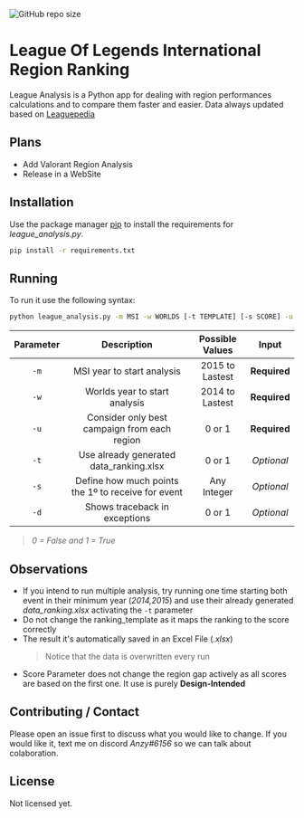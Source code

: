 ![GitHub repo size](https://img.shields.io/github/repo-size/gciziks/lol-international-ranking)
# League Of Legends International Region Ranking

League Analysis is a Python app for dealing with region performances calculations and to compare them faster and easier. Data always updated based on [Leaguepedia](https://lol.fandom.com/wiki/League_of_Legends_Esports_Wiki)
## Plans

* Add Valorant Region Analysis
* Release in a WebSite


## Installation

Use the package manager [pip](https://pip.pypa.io/en/stable/) to install the requirements for *league_analysis.py*.

```bash
pip install -r requirements.txt
```

## Running
 
 To run it use the following syntax:
```bash
python league_analysis.py -m MSI -w WORLDS [-t TEMPLATE] [-s SCORE] -u UNIQUE [-d DEBUG]
```
| Parameter        | Description           |  Possible Values  | Input|
| :-------------: |:-------------:|:-----:|:--:|
| `-m`      | MSI year to start analysis | 2015 to Lastest  |**Required**|
| `-w`      | Worlds year to start analysis      | 2014 to Lastest |**Required**|
| `-u` | Consider only best campaign from each region     | 0 or 1 |**Required**|
| `-t` | Use already generated data_ranking.xlsx      | 0 or 1 |*Optional*|
| `-s` | Define how much points the 1º to receive for event| Any Integer |*Optional*|
| `-d` | Shows traceback in exceptions     | 0 or 1 |*Optional*|
> *0 = False and 1 = True*

## Observations

* If you intend to run multiple analysis, try running one time starting both event in their minimum year (*2014,2015*) and use their already generated *data_ranking.xlsx* activating the `-t` parameter
* Do not change the ranking_template as it maps the ranking to the score correctly
* The result it's automatically saved in an Excel File (*.xlsx*) 
  >Notice that the data is overwritten every run
* Score Parameter does not change the region gap actively as all scores are based on the first one. It use is purely **Design-Intended**


## Contributing / Contact
Please open an issue first to discuss what you would like to change. If you would like it, text me on discord *Anzy#6156* so we can talk about colaboration.

## License
Not licensed yet.
